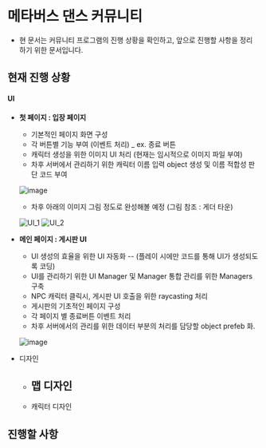 
# 메타버스 댄스 커뮤니티

* 현 문서는 커뮤니티 프로그램의 진행 상황을 확인하고, 앞으로 진행할 사항을 정리하기 위한 문서입니다. 

##  현재 진행 상황

#### UI
  * __첫 페이지 : 입장 페이지__
    - 기본적인 페이지 화면 구성
    - 각 버튼별 기능 부여 (이벤트 처리) _ ex. 종료 버튼
    - 캐릭터 생성을 위한 이미지 UI 처리 (현재는 임시적으로 이미지 파일 부여)
    - 차후 서버에서 관리하기 위한 캐릭터 이름 입력 object 생성 및 이름 적합성 판단 코드 부여

     ![image](https://user-images.githubusercontent.com/88349821/179867247-abefb6ee-0a94-4031-bd0a-7e631b1770c3.png)
     
     * 차후 아래의 이미지 그림 정도로 완성해볼 예정 (그림 참조 : 게더 타운)

     ![UI_1](https://user-images.githubusercontent.com/88349821/179868547-6de67c12-fd59-4aff-80a7-98b06ae564b9.png)
     ![UI_2](https://user-images.githubusercontent.com/88349821/179868565-d0187983-a14e-4536-aee2-c13dd4c58d7e.png)


  * __메인 페이지 : 게시판 UI__
    - UI 생성의 효율을 위한 UI 자동화 -- (플레이 시에만 코드를 통해 UI가 생성되도록 코딩)
    - UI를 관리하기 위한 UI Manager 및 Manager 통합 관리를 위한 Managers 구축
    - NPC 캐릭터 클릭시, 게시판 UI 호출을 위한 raycasting 처리
    - 게시판의 기초적인 페이지 구성
    - 각 페이지 별 종료버튼 이벤트 처리
    - 차후 서버에서의 관리를 위한 데이터 부분의 처리를 담당할 object prefeb 화.

     ![image](https://user-images.githubusercontent.com/88349821/179868253-aee8c8ef-e8e6-4514-affd-f98b1b613cdb.png)



* 디자인
  * 맵 디자인
    - 
    
  * 캐릭터 디자인



## 진행할 사항
